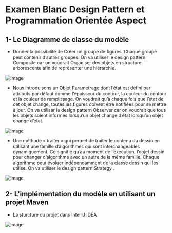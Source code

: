 # Examen Blanc Design Pattern et Programmation Orientée Aspect
## 1- Le Diagramme de classe du modèle
+ Donner la possibilité de Créer un groupe de figures. Chaque groupe peut contenir d’autres groupes. On va utiliser le design pattern Composite car on voudrait Organiser des objets en structure arborescente afin de représenter une hiérarchie.

![image](https://user-images.githubusercontent.com/52087288/198540508-c1fb089e-1413-4c3e-a600-c2a8ed05e5df.png)

+ Nous introduisons un Objet Paramétrage dont l’état est défini par attributs par défaut comme l’épaisseur du contour, la couleur du contour et la couleur de remplissage. On voudrait qu’à chaque fois que l’état de cet objet change, toutes les figures doivent être notifiées pour se mettre à jour. On va utiliser le design pattern Observer car on voudrait que tous les objets soient informés lorsqu’un objet change d’état lorsqu’un objet change d’état.

![image](https://user-images.githubusercontent.com/52087288/198542793-d86a979b-20df-49bb-94d8-7f21ec7e17bc.png)

+ Une méthode « traiter » qui permet de traiter le contenu du dessin en utilisant une famille d’algorithmes qui sont interchangeables dynamiquement. Ce signifie qu’au moment de l’exécution, l’objet dessin pour changer d’algorithme avec un autre de la même famille. Chaque algorithme peut évoluer indépendamment de la classe dessin qui les utilise. On va utiliser le design pattern Strategy .

![image](https://user-images.githubusercontent.com/52087288/198544500-ee66e3ab-d7cc-4b2a-8c4f-2936eca73b92.png)

## 2- L'implémentation du modèle en utilisant un projet Maven
+ La sturcture du projet dans IntelliJ IDEA

![image](https://user-images.githubusercontent.com/52087288/198551473-dfac9907-b273-4e81-ab37-ddd1500fe31f.png)

